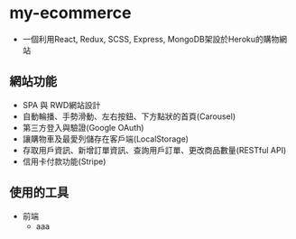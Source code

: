 # my-ecommerce

* 一個利用React, Redux, SCSS, Express, MongoDB架設於Heroku的購物網站

## 網站功能

* SPA 與 RWD網站設計
* 自動輪播、手勢滑動、左右按鈕、下方點狀的首頁(Carousel)
* 第三方登入與驗證(Google OAuth)
* 讓購物車及最愛列儲存在客戶端(LocalStorage)
* 存取用戶資訊、新增訂單資訊、查詢用戶訂單、更改商品數量(RESTful API)
* 信用卡付款功能(Stripe)

## 使用的工具

* 前端
    * aaa
